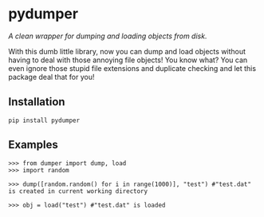 # pydumper

*A clean wrapper for dumping and loading objects from disk.*

With this dumb little library, now you can dump and load objects without having to deal with those annoying file objects! You know what? You can even ignore those stupid file extensions and duplicate checking and let this package deal that for you!

## Installation

    pip install pydumper

## Examples

    >>> from dumper import dump, load
    >>> import random

    >>> dump([random.random() for i in range(1000)], "test") #"test.dat" is created in current working directory
    
    >>> obj = load("test") #"test.dat" is loaded
